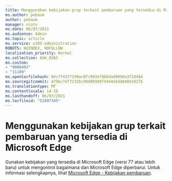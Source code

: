 ```yaml
---
title: Menggunakan kebijakan grup terkait pembaruan yang tersedia di Microsoft Edge
ms.author: pebaum
author: pebaum
manager: scotv
ms.date: 06/07/2021
ms.audience: Admin
ms.topic: article
ms.service: o365-administration
ROBOTS: NOINDEX, NOFOLLOW
localization_priority: Normal
ms.collection: Adm_O365
ms.custom:
- "9006493"
- "11109"
ms.openlocfilehash: 84cff42ff199ac0fc993ef8bb4a09050a3f2d484
ms.sourcegitcommit: d79bc7ef7232bc96d89388f5444a5dd04891817b
ms.translationtype: MT
ms.contentlocale: id-ID
ms.lasthandoff: 06/07/2021
ms.locfileid: "52897345"
---
```

# <a name="use-update-related-group-policies-available-in-microsoft-edge"></a>Menggunakan kebijakan grup terkait pembaruan yang tersedia di Microsoft Edge

Gunakan kebijakan yang tersedia di Microsoft Edge (versi 77 atau lebih baru) untuk mengontrol bagaimana dan Microsoft Edge diperbarui. Untuk informasi selengkapnya, lihat [Microsoft Edge - Kebijakan pembaruan](/DeployEdge/microsoft-edge-update-policies#available-policies).
